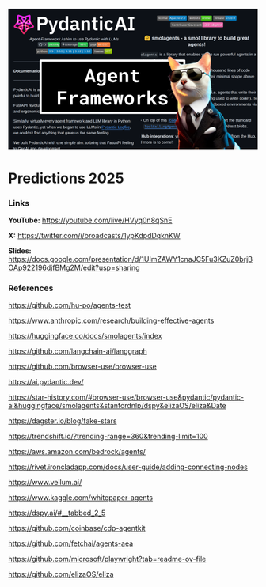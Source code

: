 ![thumbnail](thumbnail.png)

# Predictions 2025

### Links

**YouTube:** https://youtube.com/live/HVyq0n8qSnE

**X:** https://twitter.com/i/broadcasts/1ypKdpdDqknKW

**Slides:** https://docs.google.com/presentation/d/1UImZAWY1cnaJC5Fu3KZuZ0brjBOAp922196djfBMg2M/edit?usp=sharing

### References

https://github.com/hu-po/agents-test

https://www.anthropic.com/research/building-effective-agents

https://huggingface.co/docs/smolagents/index

https://github.com/langchain-ai/langgraph

https://github.com/browser-use/browser-use

https://ai.pydantic.dev/

https://star-history.com/#browser-use/browser-use&pydantic/pydantic-ai&huggingface/smolagents&stanfordnlp/dspy&elizaOS/eliza&Date

https://dagster.io/blog/fake-stars

https://trendshift.io/?trending-range=360&trending-limit=100

https://aws.amazon.com/bedrock/agents/

https://rivet.ironcladapp.com/docs/user-guide/adding-connecting-nodes

https://www.vellum.ai/

https://www.kaggle.com/whitepaper-agents

https://dspy.ai/#__tabbed_2_5

https://github.com/coinbase/cdp-agentkit

https://github.com/fetchai/agents-aea

https://github.com/microsoft/playwright?tab=readme-ov-file

https://github.com/elizaOS/eliza